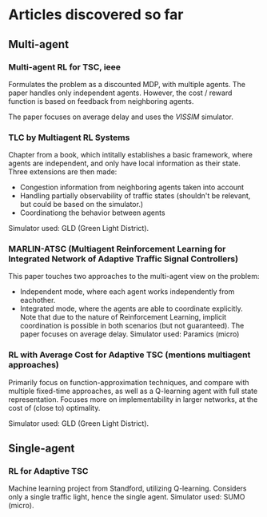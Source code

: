 # Articles discovered so far



## Multi-agent
### Multi-agent RL for TSC, ieee
Formulates the problem as a discounted MDP, with multiple agents.
The paper handles only independent agents. However, the cost / reward function is based on feedback from neighboring agents.

The paper focuses on average delay and uses the _VISSIM_ simulator.
### TLC by Multiagent RL Systems
Chapter from a book, which intitally establishes a basic framework, where agents are independent, and only have local information as their state. Three extensions are then made: 
 * Congestion information from neighboring agents taken into account
 * Handling partially observability of traffic states (shouldn't be relevant, but could be based on the simulator.)
 * Coordinationg the behavior between agents
 
Simulator used: GLD (Green Light District).

### MARLIN-ATSC (Multiagent Reinforcement Learning for Integrated Network of Adaptive Traffic Signal Controllers)
This paper touches two approaches to the multi-agent view on the problem:
 * Independent mode, where each agent works independently from eachother.
 * Integrated mode, where the agents are able to coordinate explicitly.
Note that due to the nature of Reinforcement Learning, implicit coordination is possible in both scenarios (but not guaranteed).
The paper focuses on average delay.
Simulator used: Paramics (micro)

### RL with Average Cost for Adaptive TSC (mentions multiagent approaches)
Primarily focus on function-approximation techniques, and compare with multiple fixed-time approaches, as well as a Q-learning agent with full state representation.
Focuses more on implementability in larger networks, at the cost of (close to) optimality.

Simulator used: GLD (Green Light District).

## Single-agent

### RL for Adaptive TSC
Machine learning project from Standford, utilizing Q-learning.
Considers only a single traffic light, hence the single agent.
Simulator used: SUMO (micro).
